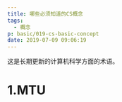 ```yaml
---
title: 哪些必须知道的CS概念
tags:
  - 概念
p: basic/019-cs-basic-concept
date: 2019-07-09 09:06:19
---
```


这是长期更新的计算机科学方面的术语。

# 1.MTU



